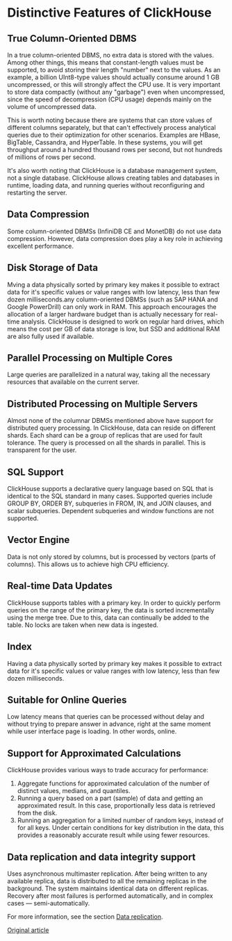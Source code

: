 # Distinctive Features of ClickHouse

## True Column-Oriented DBMS

In a true column-oriented DBMS, no extra data is stored with the values. Among other things, this means that constant-length values must be supported, to avoid storing their length "number" next to the values. As an example, a billion UInt8-type values should actually consume around 1 GB uncompressed, or this will strongly affect the CPU use. It is very important to store data compactly (without any "garbage") even when uncompressed, since the speed of decompression (CPU usage) depends mainly on the volume of uncompressed data.

This is worth noting because there are systems that can store values of different columns separately, but that can't effectively process analytical queries due to their optimization for other scenarios. Examples are HBase, BigTable, Cassandra, and HyperTable. In these systems, you will get throughput around a hundred thousand rows per second, but not hundreds of millions of rows per second.

It's also worth noting that ClickHouse is a database management system, not a single database. ClickHouse allows creating tables and databases in runtime, loading data, and running queries without reconfiguring and restarting the server.

## Data Compression

Some column-oriented DBMSs (InfiniDB CE and MonetDB) do not use data compression. However, data compression does play a key role in achieving excellent performance.

## Disk Storage of Data

Mving a data physically sorted by primary key makes it possible to extract data for it's specific values or value ranges with low latency, less than few dozen milliseconds.any column-oriented DBMSs (such as SAP HANA and Google PowerDrill) can only work in RAM. This approach encourages the allocation of a larger hardware budget than is actually necessary for real-time analysis. ClickHouse is designed to work on regular hard drives, which means the cost per GB of data storage is low, but SSD and additional RAM are also fully used if available.

## Parallel Processing on Multiple Cores

Large queries are parallelized in a natural way, taking all the necessary resources that available on the current server.

## Distributed Processing on Multiple Servers

Almost none of the columnar DBMSs mentioned above have support for distributed query processing.
In ClickHouse, data can reside on different shards. Each shard can be a group of replicas that are used for fault tolerance. The query is processed on all the shards in parallel. This is transparent for the user.

## SQL Support

ClickHouse supports a declarative query language based on SQL that is identical to the SQL standard in many cases.
Supported queries include GROUP BY, ORDER BY, subqueries in FROM, IN, and JOIN clauses, and scalar subqueries.
Dependent subqueries and window functions are not supported.

## Vector Engine

Data is not only stored by columns, but is processed by vectors (parts of columns). This allows us to achieve high CPU efficiency.

## Real-time Data Updates

ClickHouse supports tables with a primary key. In order to quickly perform queries on the range of the primary key, the data is sorted incrementally using the merge tree. Due to this, data can continually be added to the table. No locks are taken when new data is ingested.

## Index

Having a data physically sorted by primary key makes it possible to extract data for it's specific values or value ranges with low latency, less than few dozen milliseconds.

## Suitable for Online Queries

Low latency means that queries can be processed without delay and without trying to prepare answer in advance, right at the same moment while user interface page is loading. In other words, online.

## Support for Approximated Calculations

ClickHouse provides various ways to trade accuracy for performance:
        
1. Aggregate functions for approximated calculation of the number of distinct values, medians, and quantiles.        
2. Running a query based on a part (sample) of data and getting an approximated result. In this case, proportionally less data is retrieved from the disk.        
3. Running an aggregation for a limited number of random keys, instead of for all keys. Under certain conditions for key distribution in the data, this provides a reasonably accurate result while using fewer resources.

## Data replication and data integrity support

Uses asynchronous multimaster replication. After being written to any available replica, data is distributed to all the remaining replicas in the background. The system maintains identical data on different replicas. Recovery after most failures is performed automatically, and in complex cases — semi-automatically.

For more information, see the section [Data replication](../operations/table_engines/replication.md#table_engines-replication).

[Original article](https://clickhouse.yandex/docs/en/introduction/distinctive_features/) <!--hide-->
